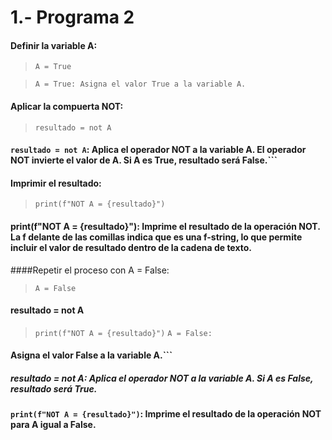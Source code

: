 # 1.- Programa 2

#### Definir la variable A:


> ```A = True```

> ```A = True: Asigna el valor True a la variable A.```

#### Aplicar la compuerta NOT:


> ```resultado = not A```
#### ```resultado = not A```: Aplica el operador NOT a la variable A. El operador NOT invierte el valor de A. Si A es True, resultado será False.```

#### Imprimir el resultado:


> ```print(f"NOT A = {resultado}")```
#### print(f"NOT A = {resultado}"): Imprime el resultado de la operación NOT. La f delante de las comillas indica que es una f-string, lo que permite incluir el valor de resultado dentro de la cadena de texto.

####Repetir el proceso con A = False:


> ```A = False```
#### resultado = not A
> ```print(f"NOT A = {resultado}")```
> ```A = False:```
#### Asigna el valor False a la variable A.```

##### resultado = not A: Aplica el operador NOT a la variable A. Si A es False, resultado será True.
#### ```print(f"NOT A = {resultado}")```: Imprime el resultado de la operación NOT para A igual a False.
